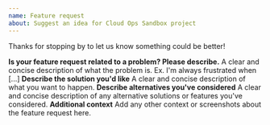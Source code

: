 ```yaml
---
name: Feature request
about: Suggest an idea for Cloud Ops Sandbox project
---
```


<!-- This template is for your convenience. Feel free to modify it if need -->

Thanks for stopping by to let us know something could be better!

 **Is your feature request related to a problem? Please describe.**
A clear and concise description of what the problem is. Ex. I'm always frustrated when [...]
 **Describe the solution you'd like**
A clear and concise description of what you want to happen.
 **Describe alternatives you've considered**
A clear and concise description of any alternative solutions or features you've considered.
 **Additional context**
Add any other context or screenshots about the feature request here.
